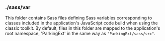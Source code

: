 ### ./sass/var

This folder contains Sass files defining Sass variables corresponding to classes
included in the application's JavaScript code build when using the classic toolkit.
By default, files in this folder are mapped to the application's root namespace,
'ParkingExt' in the same way as `"ParkingExt/sass/src"`.
